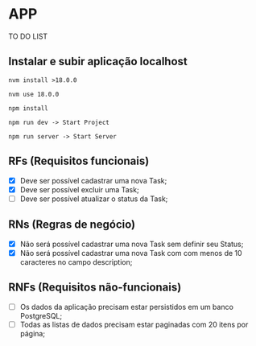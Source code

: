 # APP

TO DO LIST

## Instalar e subir aplicação localhost

```
nvm install >18.0.0

nvm use 18.0.0

npm install

npm run dev -> Start Project

npm run server -> Start Server

```

## RFs (Requisitos funcionais)

- [x] Deve ser possível cadastrar uma nova Task;
- [x] Deve ser possível excluir uma Task;
- [ ] Deve ser possível atualizar o status da Task;

## RNs (Regras de negócio)

- [x] Não será possível cadastrar uma nova Task sem definir seu Status;
- [x] Não será possível cadastrar uma nova Task com com menos de 10 caracteres no campo description;

## RNFs (Requisitos não-funcionais)

- [ ] Os dados da aplicação precisam estar persistidos em um banco PostgreSQL;
- [ ] Todas as listas de dados precisam estar paginadas com 20 itens por página;
